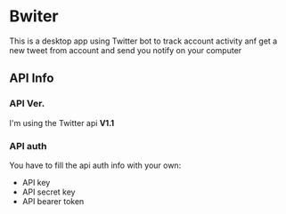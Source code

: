 # Bwiter
This is a desktop app using Twitter bot to track account activity anf get a new tweet from account and send you notify on your computer

## API Info
### API Ver.
I'm using the Twitter api **V1.1**
### API auth 
You have to fill the api auth info with your own:
* API key
* API secret key
* API bearer token